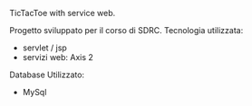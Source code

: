 TicTacToe with service web.

Progetto sviluppato per il corso di SDRC.
Tecnologia utilizzata:
- servlet / jsp
- servizi web: Axis 2

Database Utilizzato:
- MySql